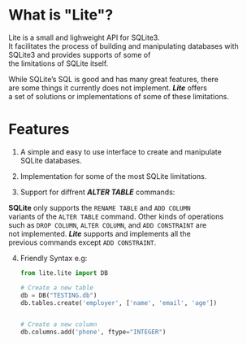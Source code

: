 # What is "Lite"?

Lite is a small and lighweight API for SQLite3.  
It facilitates the process of building and manipulating
databases with SQLite3 and provides supports of some of  
the limitations of SQLite itself.

While SQLite’s SQL is good and has many great features, there  
are some things it currently does not implement. __*Lite*__ offers  
a set of solutions or implementations of some of these limitations.


# Features  

1. A simple and easy to use interface to create and manipulate  
   SQLite databases.  

2. Implementation for some of the most SQLite limitations.  


3. Support for diffrent __*ALTER TABLE*__ commands: 

  **SQLite** only supports the `RENAME TABLE` and `ADD COLUMN`  
  variants of the `ALTER TABLE` command. Other kinds of operations  
  such as `DROP COLUMN`, `ALTER COLUMN`, and `ADD CONSTRAINT` are  
  not implemented. __*Lite*__ supports and implements all the  
  previous commands except `ADD CONSTRAINT`.

4. Friendly Syntax
  e.g: 
      ```python
      from lite.lite import DB

      # Create a new table
      db = DB("TESTING.db")
      db.tables.create('employer', ['name', 'email', 'age'])


      # Create a new column
      db.columns.add('phone', ftype="INTEGER")
      ```
